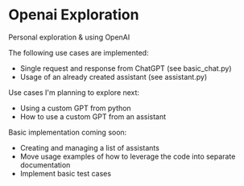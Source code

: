 # Openai Exploration
Personal exploration &amp;  using OpenAI

The following use cases are implemented:
- Single request and response from ChatGPT (see basic_chat.py)
- Usage of an already created assistant (see assistant.py)

Use cases I'm planning to explore next:
- Using a custom GPT from python
- How to use a custom GPT from an assistant

Basic implementation coming soon:
- Creating and managing a list of assistants
- Move usage examples of how to leverage the code into separate documentation
- Implement basic test cases